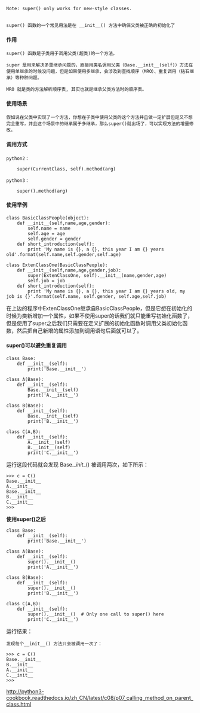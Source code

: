 	Note: super() only works for new-style classes.


	super() 函数的一个常见用法是在 __init__() 方法中确保父类被正确的初始化了
#### 作用

	super() 函数是子类用于调用父类(超类)的一个方法。
	
	super 是用来解决多重继承问题的，直接用类名调用父类（Base.__init__(self)）方法在使用单继承的时候没问题，但是如果使用多继承，会涉及到查找顺序（MRO）、重复调用（钻石继承）等种种问题。
	
	MRO 就是类的方法解析顺序表, 其实也就是继承父类方法时的顺序表。

#### 使用场景

	假如说在父类中实现了一个方法，你想在子类中使用父类的这个方法并且做一定扩展但是又不想完全重写，并且这个场景中的继承属于多继承，那么super()就出场了，可以实现方法的增量修改。

#### 调用方式

	python2：
	
		super(CurrentClass, self).method(arg)
	
	python3：
	
		super().method(arg)

#### 使用举例

```
class BasicClassPeople(object):
    def __init__(self,name,age,gender):
        self.name = name
        self.age = age
        self.gender = gender
    def short_introduction(self):
        print 'My name is {}, a {}, this year I am {} years old'.format(self.name,self.gender,self.age)

class ExtenClassOne(BasicClassPeople):
    def __init__(self,name,age,gender,job):
        super(ExtenClassOne, self).__init__(name,gender,age)
        self.job = job
    def short_introduction(self):
        print 'My name is {}, a {}, this year I am {} years old, my job is {}'.format(self.name, self.gender, self.age,self.job)

```
在上边的程序中ExtenClassOne继承自BasicClassPeople，但是它想在初始化的时候为类新增加一个属性，如果不使用super的话我们就只能重写初始化函数了，但是使用了super之后我们只需要在定义扩展的初始化函数时调用父类初始化函数，然后把自己新增的属性添加到调用语句后面就可以了。

#### super()可以避免重复调用

```
class Base:
    def __init__(self):
        print('Base.__init__')

class A(Base):
    def __init__(self):
        Base.__init__(self)
        print('A.__init__')

class B(Base):
    def __init__(self):
        Base.__init__(self)
        print('B.__init__')

class C(A,B):
    def __init__(self):
        A.__init__(self)
        B.__init__(self)
        print('C.__init__')
```

运行这段代码就会发现 Base.\__init__() 被调用两次，如下所示：

	>>> c = C()
	Base.__init__
	A.__init__
	Base.__init__
	B.__init__
	C.__init__
	>>>

**使用super()之后**

```
class Base:
    def __init__(self):
        print('Base.__init__')

class A(Base):
    def __init__(self):
        super().__init__()
        print('A.__init__')

class B(Base):
    def __init__(self):
        super().__init__()
        print('B.__init__')

class C(A,B):
    def __init__(self):
        super().__init__()  # Only one call to super() here
        print('C.__init__')
```
运行结果：

	发现每个__init__() 方法只会被调用一次了：
	
	>>> c = C()
	Base.__init__
	B.__init__
	A.__init__
	C.__init__
	>>>

http://python3-cookbook.readthedocs.io/zh_CN/latest/c08/p07_calling_method_on_parent_class.html
